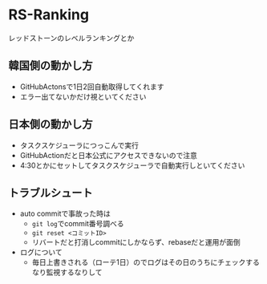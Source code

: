 # RS-Ranking
レッドストーンのレベルランキングとか

## 韓国側の動かし方
- GitHubActonsで1日2回自動取得してくれます
- エラー出てないかだけ視といてください

## 日本側の動かし方
- タスクスケジューラにつっこんで実行
- GitHubActionだと日本公式にアクセスできないので注意
- 4:30とかにセットしてタスクスケジューラで自動実行しといてください

## トラブルシュート
- auto commitで事故った時は
  - `git log`でcommit番号調べる
  - `git reset <コミットID>`
  - リバートだと打消しcommitにしかならず、rebaseだと運用が面倒
- ログについて
  - 毎日上書きされる（ローテ1日）のでログはその日のうちにチェックするなり監視するなりして
